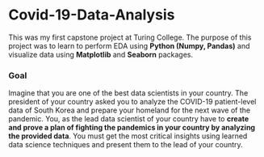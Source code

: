 # Covid-19-Data-Analysis
This was my first capstone project at Turing College. The purpose of this project was to learn to perform EDA using **Python (Numpy, Pandas)** and visualize data using **Matplotlib** and **Seaborn** packages.

### Goal
Imagine that you are one of the best data scientists in your country. The president of your country asked you to analyze the COVID-19 patient-level data of South Korea and prepare your homeland for the next wave of the pandemic. You, as the lead data scientist of your country have to __create and prove a plan of fighting the pandemics in your country by analyzing the provided data__. You must get the most critical insights using learned data science techniques and present them to the lead of your country.
